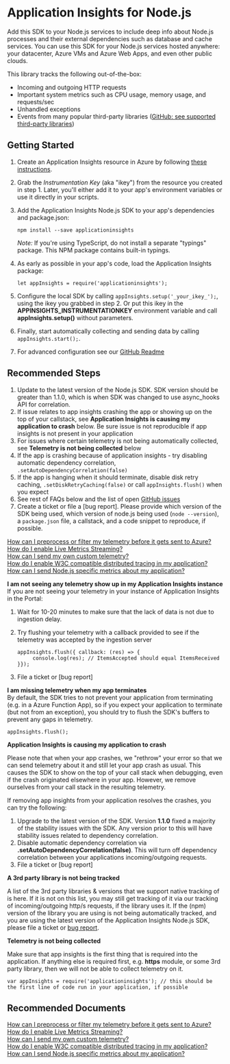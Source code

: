 <properties 
    pageTitle="I am having problems with setting up node.js"
    description="General troubleshooting guide for the node.js SDK."
    infoBubbleText="Some suggestions have been found to help solve your node.js issue quicker."
    service="microsoft.insights"
    resource="components"
    authors="markwolff"
    ms.author="marwolff"
    articleId="insights_nodejs"
    displayOrder="1134"
    selfHelpType="generic"
    cloudEnvironments="public"
    productPesIds="15693" 
    supportTopicIds="32632985, 32632999"
 />
# Application Insights for Node.js

Add this SDK to your Node.js services to include deep info about Node.js processes and their external dependencies such as database and cache services. You can use this SDK for your Node.js services hosted anywhere: your datacenter, Azure VMs and Azure Web Apps, and even other public clouds.

This library tracks the following out-of-the-box:

- Incoming and outgoing HTTP requests
- Important system metrics such as CPU usage, memory usage, and requests/sec
- Unhandled exceptions
- Events from many popular third-party libraries ([GitHub: see supported third-party libraries](https://github.com/microsoft/applicationinsights-node.js#automatic-third-party-instrumentation))

## Getting Started

1. Create an Application Insights resource in Azure by following [these instructions](https://docs.microsoft.com/azure/application-insights/app-insights-nodejs).
2. Grab the _Instrumentation Key_ (aka "ikey") from the resource you created in step 1. Later, you'll either add it to your app's environment variables or use it directly in your scripts.
3. Add the Application Insights Node.js SDK to your app's dependencies and package.json:

     ```
     npm install --save applicationinsights
     ```
     *Note:* If you're using TypeScript, do not install a separate "typings" package.
     This NPM package contains built-in typings.

4. As early as possible in your app's code, load the Application Insights package:
     ```
     let appInsights = require('applicationinsights');
     ```

5. Configure the local SDK by calling `appInsights.setup('_your_ikey_');`, using the ikey you grabbed in step 2. Or put this ikey in the
   **APPINSIGHTS_INSTRUMENTATIONKEY** environment variable and call **appInsights.setup()** without parameters.
6. Finally, start automatically collecting and sending data by calling `appInsights.start();`.
7. For advanced configuration see our [GitHub Readme](https://github.com/microsoft/applicationinsights-node.js#configuration)

## **Recommended Steps**

1. Update to the latest version of the Node.js SDK. SDK version should be greater than 1.1.0, which is when SDK was changed to use async_hooks API for correlation.
2. If issue relates to app insights crashing the app or showing up on the top of your callstack, see **Application Insights is causing my application to crash** below. Be sure issue is not reproducible if app insights is not present in your application
3. For issues where certain telemetry is not being automatically collected, see **Telemetry is not being collected** below
3. If the app is crashing because of application insights - try disabling automatic dependency correlation, `.setAutoDependencyCorrelation(false)`
4. If the app is hanging when it should terminate, disable disk retry caching, `.setDiskRetryCaching(false)` or call `appInsights.flush()` when you expect
5. See rest of FAQs below and the list of open [GitHub issues](https://github.com/microsoft/applicationinsights-node.js/issues)
6. Create a ticket or file a [bug report]. Please provide which version of the SDK being used, which version of node.js being used (`node --version`), a `package.json` file, a callstack, and a code snippet to reproduce, if possible.

[How can I preprocess or filter my telemetry before it gets sent to Azure?](https://github.com/microsoft/applicationinsights-node.js#preprocess-data-with-telemetry-processors)<br>
[How do I enable Live Metrics Streaming?](https://github.com/microsoft/applicationinsights-node.js#live-metrics)<br>
[How can I send my own custom telemetry?](https://github.com/microsoft/applicationinsights-node.js#track-custom-telemetry)<br>
[How do I enable W3C compatible distributed tracing in my application?](https://github.com/microsoft/applicationinsights-node.js#distributed-tracing-modes)<br>
[How can I send Node.js specific metrics about my application?](https://github.com/microsoft/applicationinsights-node.js#extended-metrics)<br>

**I am not seeing any telemetry show up in my Application Insights instance**<br>
If you are not seeing your telemetry in your instance of Application Insights in the Portal:

1. Wait for 10-20 minutes to make sure that the lack of data is not due to ingestion delay.
2. Try flushing your telemetry with a callback provided to see if the telemetry was accepted by the ingestion server

     ```
     appInsights.flush({ callback: (res) => {
          console.log(res); // ItemsAccepted should equal ItemsReceived
     }});
     ```

3. File a ticket or [bug report]

**I am missing telemetry when my app terminates**<br>
By default, the SDK tries to not prevent your application from terminating (e.g. in a Azure Function App), so if you expect your application to terminate (but not from an exception), you should try to flush the SDK's buffers to prevent any gaps in telemetry.

```
appInsights.flush();
```

**Application Insights is causing my application to crash**<br>

Please note that when your app crashes, we "rethrow" your error so that we can send telemetry about it and still let your app crash as usual. This causes the SDK to show on the top of your call stack when debugging, even if the crash originated elsewhere in your app. However, we remove ourselves from your call stack in the resulting telemetry.

If removing app insights from your application resolves the crashes, you can try the following:

 1. Upgrade to the latest version of the SDK. Version **1.1.0** fixed a majority of the stability issues with the SDK. Any version prior to this will have stability issues related to dependency correlation.
 2. Disable automatic dependency correlation via **.setAutoDependencyCorrelation(false)**. This will turn off dependency correlation between your applications incoming/outgoing requests.
 3. File a ticket or [bug report]

**A 3rd party library is not being tracked**<br>

A list of the 3rd party libraries & versions that we support native tracking of is here. If it is not on this list, you may still get tracking of it via our tracking of incoming/outgoing http/s requests, if the library uses it. If the (npm) version of the library you are using is not being automatically tracked, and you are using the latest version of the Application Insights Node.js SDK, please file a ticket or [bug report](https://github.com/microsoft/ApplicationInsights-node.js/issues/new).

**Telemetry is not being collected**<br>

Make sure that app insights is the first thing that is required into the application. If anything else is required first, e.g. **https** module, or some 3rd party library, then we will not be able to collect telemetry on it.

```
var appInsights = require('applicationinsights'); // this should be the first line of code run in your application, if possible
```

## **Recommended Documents**
[How can I preprocess or filter my telemetry before it gets sent to Azure?](https://github.com/microsoft/applicationinsights-node.js#preprocess-data-with-telemetry-processors)<br>
[How do I enable Live Metrics Streaming?](https://github.com/microsoft/applicationinsights-node.js#live-metrics)<br>
[How can I send my own custom telemetry?](https://github.com/microsoft/applicationinsights-node.js#track-custom-telemetry)<br>
[How do I enable W3C compatible distributed tracing in my application?](https://github.com/microsoft/applicationinsights-node.js#distributed-tracing-modes)<br>
[How can I send Node.js specific metrics about my application?](https://github.com/microsoft/applicationinsights-node.js#extended-metrics)<br>
